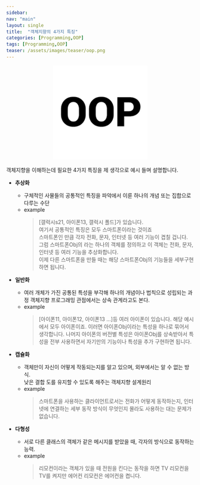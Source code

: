 ```yaml
---
sidebar:
nav: "main"
layout: single
title:  "객체지향의 4가지 특징"
categories: [Programming,OOP]
tags: [Programming,OOP]
teaser: /assets/images/teaser/oop.png
---
```


<p align="center"><img src="/assets/images/teaser/oop.png" width="50%" height="50%"></p>

객체지향을 이해하는데 필요한 4가지 특징을 제 생각으로 예시 들며 설명합니다.


- __추상화__
  - 구체적인 사물들의 공통적인 특징을 파악에서 이룬 하나의 개념 또는 집합으로 다루는 수단
  - example
    > [갤럭시s21, 아이폰13, 갤럭시 폴드]가 있습니다.\
    여기서 공통적인 특징은 모두 스마트폰이라는 것이죠\
    스마트폰인 만큼 각자 전화, 문자, 인터넷 등 여러 기능이 겹칠 겁니다.\
    그럼 스마트폰Obj의 라는 하나의 객체를 정의하고 이 객체는 전화, 문자, 인터넷 등 여러 기능을 추상화합니다.\
    이제 다른 스마트폰을 만들 때는 해당 스마트폰Obj의 기능들을 세부구현하면 됩니다.


- __일반화__
  - 여러 개체가 가진 공통된 특성을 부각해 하나의 개념이나 법칙으로 성립되는 과정
  객체지향 프로그래밍 관점에서는 상속 관계라고도 본다.
  - example
    > [아이폰11, 아이폰12, 아이폰13 ...]등 여러 아이폰이 있습니다.
    해당 예시에서 모두 아이폰이죠. 이러면 아이폰Obj이라는 특성을 하나로 묶어서 생각합니다.
    나머지 아이폰의 버전별 특성은 아이폰Obj를 상속받아서 특성을 전부 사용하면서 자기만의 기능이나 특성을 추가 구현하면 됩니다.


- __캡슐화__
  - 객체만이 자신이 어떻게 작동되는지를 알고 있으며, 외부에서는 알 수 없는 방식. \
    낮은 결합 도를 유지할 수 있도록 해주는 객체지향 설계원리
  - example
    > 스마트폰을 사용하는 클라이언트로서는 전화가 어떻게 동작하는지, 인터넷에 연결하는 세부 동작 방식이 무엇인지 몰라도 사용하는 대는 문제가 없습니다.

- __다형성__
  - 서로 다른 클래스의 객체가 같은 메시지를 받았을 때, 각자의 방식으로 동작하는 능력.
  - example
    > 리모컨이라는 객체가 있을 때 전원을 킨다는 동작을 하면 TV 리모컨을 TV를 켜지만 에어컨 리모컨은 에어컨을 켭니다.
